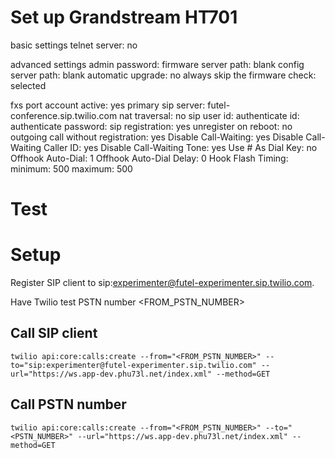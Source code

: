 # Set up Grandstream HT701

basic settings
telnet server: no

advanced settings
admin password:
firmware server path: blank
config server path: blank
automatic upgrade: no
always skip the firmware check: selected

fxs port
account active: yes
primary sip server: futel-conference.sip.twilio.com
nat traversal: no
sip user id: <extension>
authenticate id: <extension>
authenticate password: <password>
sip registration: yes
unregister on reboot: no
outgoing call without registration: yes
Disable Call-Waiting: yes
Disable Call-Waiting Caller ID: yes
Disable Call-Waiting Tone: yes
Use # As Dial Key: no
Offhook Auto-Dial: 1
Offhook Auto-Dial Delay: 0
Hook Flash Timing: minimum: 500 maximum: 500
 

# Test

# Setup

Register SIP client to sip:experimenter@futel-experimenter.sip.twilio.com.

Have Twilio test PSTN number <FROM_PSTN_NUMBER>

## Call SIP client

    twilio api:core:calls:create --from="<FROM_PSTN_NUMBER>" --to="sip:experimenter@futel-experimenter.sip.twilio.com" --url="https://ws.app-dev.phu73l.net/index.xml" --method=GET

## Call PSTN number

    twilio api:core:calls:create --from="<FROM_PSTN_NUMBER>" --to="<PSTN_NUMBER>" --url="https://ws.app-dev.phu73l.net/index.xml" --method=GET
